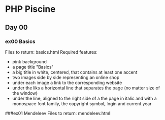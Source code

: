 # PHP Piscine

## Day 00
### ex00 Basics
Files to return: basics.html
Required features:
- pink background
- a page title "Basics"
- a big title in white, centered, that contains at least one accent
- two images side by side representing an online shop
- under each image a link to the corresponding website
- under the liks a horizontal line that separates the page (no matter size of the window)
- under the line, aligned to the right side of a the page in italic and with a monospace font family, the copyright symbol, login and current year

###ex01 Mendeleev
Files to return: mendeleev.html
